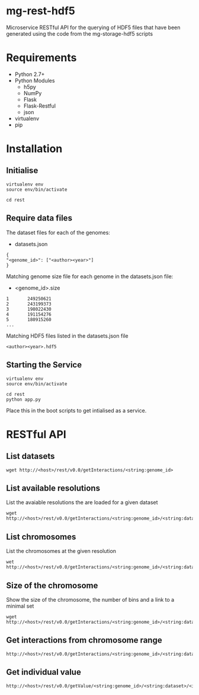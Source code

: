 # mg-rest-hdf5

Microservice RESTful API for the querying of HDF5 files that have been generated using the code from the mg-storage-hdf5 scripts

# Requirements
- Python 2.7+
- Python Modules
  - h5py
  - NumPy
  - Flask
  - Flask-Restful
  - json
- virtualenv
- pip

# Installation
## Initialise
```
virtualenv env
source env/bin/activate

cd rest
```

## Require data files
The dataset files for each of the genomes:

- datasets.json
```
{
"<genome_id>": ["<author><year>"]
}
```

Matching genome size file for each genome in the datasets.json file:
- <genome_id>.size
```
1       249250621
2       243199373
3       198022430
4       191154276
5       180915260
...
```

Matching HDF5 files listed in the datasets.json file
```
<author><year>.hdf5
```

## Starting the Service
```
virtualenv env
source env/bin/activate

cd rest
python app.py
```

Place this in the boot scripts to get intialised as a service.

# RESTful API
## List datasets
```
wget http://<host>/rest/v0.0/getInteractions/<string:genome_id>
```

## List available resolutions
List the avaiable resolutions the are loaded for a given dataset
```
wget http://<host>/rest/v0.0/getInteractions/<string:genome_id>/<string:dataset>
```

## List chromosomes
List the chromosomes at the given resolution
```
wet http://<host>/rest/v0.0/getInteractions/<string:genome_id>/<string:dataset>/<int:resolution>
```

## Size of the chromosome
Show the size of the chromosome, the number of bins and a link to a minimal set
```
wget http://<host>/rest/v0.0/getInteractions/<string:genome_id>/<string:dataset>/<int:resolution>/<string:chr_id>
```

## Get interactions from chromosome range
```
http://<host>/rest/v0.0/getInteractions/<string:genome_id>/<string:dataset>/<int:resolution>/<string:chr_id>/<int:start>/<int:end>
```

## Get individual value
```
http://<host>/rest/v0.0/getValue/<string:genome_id>/<string:dataset>/<int:resolution>/<string:chr_id>/<int:bin_id>
```


